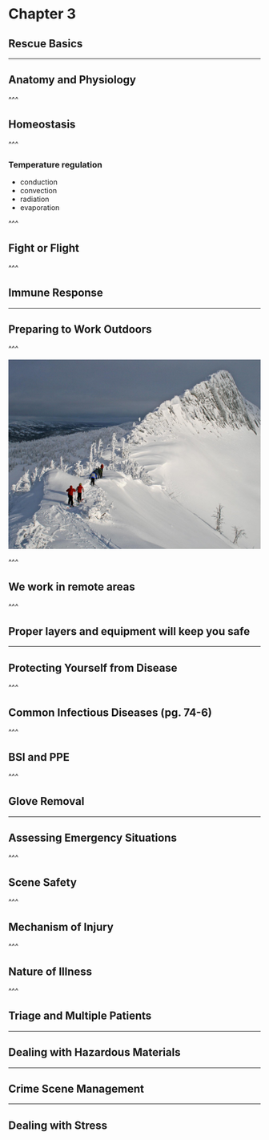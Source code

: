 # Chapter 3
## Rescue Basics

---

## Anatomy and Physiology

^^^

## Homeostasis

^^^

### Temperature regulation  
- conduction  
- convection  
- radiation  
- evaporation  


^^^

## Fight or Flight

^^^

## Immune Response

---

## Preparing to Work Outdoors

^^^

![](./static/images/markdown/remote.jpg)

^^^

## We work in remote areas

^^^

## Proper layers and equipment will keep you safe

---

## Protecting Yourself from Disease

^^^

## Common Infectious Diseases (pg. 74-6)

^^^

## BSI and PPE

^^^

## Glove Removal

---

## Assessing Emergency Situations

^^^

## Scene Safety

^^^

## Mechanism of Injury

^^^

## Nature of Illness

^^^

## Triage and Multiple Patients

---

## Dealing with Hazardous Materials

---

## Crime Scene Management

---

## Dealing with Stress